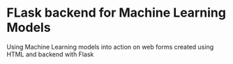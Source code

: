 # FLask backend for Machine Learning Models
Using Machine Learning models into action on web forms created using HTML and backend with Flask
